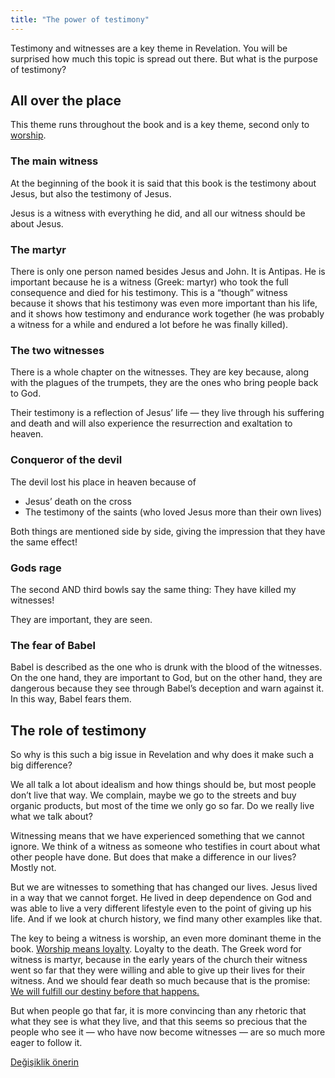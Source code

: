 ```yaml
---
title: "The power of testimony"
---
```



Testimony and witnesses are a key theme in Revelation. You will be surprised how much this topic is spread out there. But what is the purpose of testimony?


## All over the place

<a name="b38f"></a>
This theme runs throughout the book and is a key theme, second only to [worship](../../../topics/power/short/worship).


### The main witness

<a name="aac0"></a>
At the beginning of the book it is said that this book is the testimony about Jesus, but also the testimony of Jesus.

Jesus is a witness with everything he did, and all our witness should be about Jesus.


### The martyr

<a name="3286"></a>
There is only one person named besides Jesus and John. It is Antipas. He is important because he is a witness (Greek: martyr) who took the full consequence and died for his testimony. This is a “though” witness because it shows that his testimony was even more important than his life, and it shows how testimony and endurance work together (he was probably a witness for a while and endured a lot before he was finally killed).


### The two witnesses

<a name="a437"></a>
There is a whole chapter on the witnesses. They are key because, along with the plagues of the trumpets, they are the ones who bring people back to God.

Their testimony is a reflection of Jesus’ life — they live through his suffering and death and will also experience the resurrection and exaltation to heaven.


### Conqueror of the devil

<a name="cbef"></a>
The devil lost his place in heaven because of

- Jesus’ death on the cross
- The testimony of the saints (who loved Jesus more than their own lives)


Both things are mentioned side by side, giving the impression that they have the same effect!


### Gods rage

<a name="3293"></a>
The second AND third bowls say the same thing: They have killed my witnesses!

They are important, they are seen.


### The fear of Babel

<a name="b041"></a>
Babel is described as the one who is drunk with the blood of the witnesses. On the one hand, they are important to God, but on the other hand, they are dangerous because they see through Babel’s deception and warn against it. In this way, Babel fears them.


## The role of testimony

<a name="5d5b"></a>
So why is this such a big issue in Revelation and why does it make such a big difference?

We all talk a lot about idealism and how things should be, but most people don’t live that way. We complain, maybe we go to the streets and buy organic products, but most of the time we only go so far. Do we really live what we talk about?

Witnessing means that we have experienced something that we cannot ignore. We think of a witness as someone who testifies in court about what other people have done. But does that make a difference in our lives? Mostly not.

But we are witnesses to something that has changed our lives. Jesus lived in a way that we cannot forget. He lived in deep dependence on God and was able to live a very different lifestyle even to the point of giving up his life. And if we look at church history, we find many other examples like that.

The key to being a witness is worship, an even more dominant theme in the book. [Worship means loyalty](../../../topics/power/short/worship). Loyalty to the death. The Greek word for witness is martyr, because in the early years of the church their witness went so far that they were willing and able to give up their lives for their witness. And we should fear death so much because that is the promise: [We will fulfill our destiny before that happens.](https://www.bibleserver.com/NIV/Revelation11%3A7)

But when people go that far, it is more convincing than any rhetoric that what they see is what they live, and that this seems so precious that the people who see it — who have now become witnesses — are so much more eager to follow it.






[Değişiklik önerin](https://github.com/revelation-today/revelation-today/blob/main/exampleSite/content/docs/topics/power/short/the-power-of-testimony.md)
